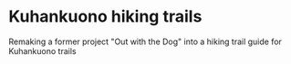 # Kuhankuono hiking trails
Remaking a former project "Out with the Dog" into a hiking trail guide for Kuhankuono trails
